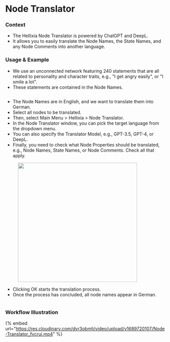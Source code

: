 # Node Translator

### Context

* The Hellixia Node Translator is powered by ChatGPT and DeepL.
* It allows you to easily translate the Node Names, the State Names, and any Node Comments into another language.

### Usage & Example

* We use an unconnected network featuring 240 statements that are all related to personality and character traits, e.g., "I get angry easily", or "I smile a lot".
* These statements are contained in the Node Names.

<figure><img src="https://res.cloudinary.com/dvr3obmlj/image/upload/v1689714963/Character-Traits_h4bs3a.webp" alt=""><figcaption></figcaption></figure>

* The Node Names are in English, and we want to translate them into German.
* Select all nodes to be translated.
* Then, select Main Menu > Hellixia > Node Translator.
* In the Node Translator window, you can pick the target language from the dropdown menu.
* You can also specify the Translator Model, e.g., GPT-3.5, GPT-4, or DeepL.
* Finally, you need to check what Node Properties should be translated, e.g., Node Names, State Names, or Node Comments. Check all that apply.

<figure><img src="https://res.cloudinary.com/dvr3obmlj/image/upload/v1689715085/Node-Translator-Window-German_m5ubjm.webp" alt="" width="375"><figcaption></figcaption></figure>

* Clicking OK starts the translation process.&#x20;
* Once the process has concluded, all node names appear in German.

<figure><img src="https://res.cloudinary.com/dvr3obmlj/image/upload/v1689720018/German-Translation_q8lsn3.webp" alt=""><figcaption></figcaption></figure>

### Workflow Illustration

{% embed url="https://res.cloudinary.com/dvr3obmlj/video/upload/v1689720107/Node-Translator_fvcrui.mp4" %}
